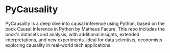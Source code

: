 # PyCausality
PyCausality is a deep dive into causal inference using Python, based on the book Causal Inference in Python by Matheus Facure. This repo includes the book's datasets and analysis, with additional insights, extended interpretations, and new experiments. Ideal for data scientists, economists exploring causality in real-world tech applications
